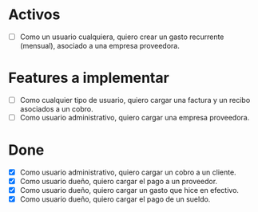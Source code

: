 # Activos
- [ ] Como un usuario cualquiera, quiero crear un gasto recurrente (mensual), asociado a una empresa proveedora.

# Features a implementar
- [ ] Como cualquier tipo de usuario, quiero cargar una factura y un recibo asociados a un cobro.
- [ ] Como usuario administrativo, quiero cargar una empresa proveedora.

# Done
- [x] Como usuario administrativo, quiero cargar un cobro a un cliente.
- [x] Como usuario dueño, quiero cargar el pago a un proveedor.
- [x] Como usuario dueño, quiero cargar un gasto que hice en efectivo.
- [x] Como usuario dueño, quiero cargar el pago de un sueldo.
